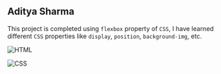 ## Aditya Sharma

This project is completed using `flexbox` property of `CSS`, I have learned different `CSS` properties like `display`, `position`, `background-img`, etc.


![HTML](https://img.shields.io/badge/HTML-E21717?labelColor=E21717&style=flat)

![CSS](https://img.shields.io/badge/CSS-3944F7?labelColor=3944F7&style=flat)